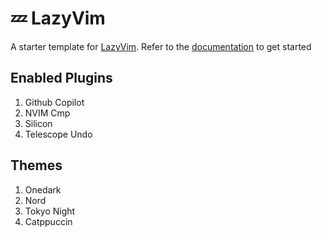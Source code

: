 # 💤 LazyVim

A starter template for [LazyVim](https://github.com/LazyVim/LazyVim).
Refer to the [documentation](https://lazyvim.github.io/installation) to get started

## Enabled Plugins

1. Github Copilot
2. NVIM Cmp
3. Silicon
4. Telescope Undo

## Themes

1. Onedark
2. Nord
3. Tokyo Night
4. Catppuccin 

